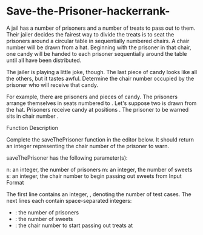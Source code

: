 # Save-the-Prisoner-hackerrank-



A jail has a number of prisoners and a number of treats to pass out to them. Their jailer decides the fairest way to divide the treats is to seat the prisoners around a circular table in sequentially numbered chairs. A chair number will be drawn from a hat. Beginning with the prisoner in that chair, one candy will be handed to each prisoner sequentially around the table until all have been distributed.

The jailer is playing a little joke, though. The last piece of candy looks like all the others, but it tastes awful. Determine the chair number occupied by the prisoner who will receive that candy.

For example, there are  prisoners and  pieces of candy. The prisoners arrange themselves in seats numbered  to . Let's suppose two is drawn from the hat. Prisoners receive candy at positions . The prisoner to be warned sits in chair number .

Function Description

Complete the saveThePrisoner function in the editor below. It should return an integer representing the chair number of the prisoner to warn.

saveThePrisoner has the following parameter(s):

n: an integer, the number of prisoners
m: an integer, the number of sweets
s: an integer, the chair number to begin passing out sweets from
Input Format

The first line contains an integer, , denoting the number of test cases.
The next  lines each contain  space-separated integers:
- : the number of prisoners
- : the number of sweets
- : the chair number to start passing out treats at
